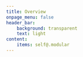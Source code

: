 ```yaml
---
title: Overview
onpage_menu: false
header_bar:
    background: transparent
    text: light
content:
    items: self@.modular
---
```



